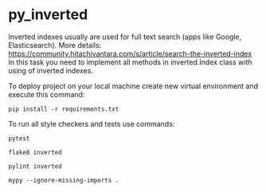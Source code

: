 # py_inverted

Inverted indexes usually are used for full text search (apps like Google, Elasticsearch). More details: https://community.hitachivantara.com/s/article/search-the-inverted-index
In this task you need to implement all methods in inverted.Index class with using of inverted indexes.


To deploy project on your local machine create new virtual environment and execute this command:

`pip install -r requirements.txt`

To run all style checkers and tests use commands:

`pytest `

`flake8 inverted`

`pylint inverted`

`mypy --ignore-missing-imports .`